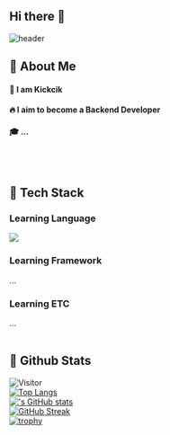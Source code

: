 ## Hi there 👋

<div>
  
  ![header](https://capsule-render.vercel.app/api?type=waving&color=gradient&height=300&section=header&text=WELCOME%F0%9F%A4%97)
  
</div>

<!--Body-->
  
  ## 👀 About Me
  #### :raising_hand: I am Kickcik<br/>
  #### :fire: I aim to become a Backend Developer<br/>
  #### :mortar_board: ...
  <br/>
  <br/>
  
  ## 🧱 Tech Stack
  ### Learning Language
  <!--Python-->
  <img src="https://img.shields.io/badge/Python-3776AB?style=flat-square&logo=Python&logoColor=white"/>
  
  ### Learning Framework
  ...
  ### Learning ETC
  ...
  <br/>
  <br/>
  
  ## 🤔 Github Stats
  ![Visitor](https://visitor-badge.laobi.icu/badge?page_id=kickcik.kickcik)
  <br/>
  [![Top Langs](https://github-readme-stats.vercel.app/api/top-langs/?username=kickcik)](https://github.com/anuraghazra/github-readme-stats)
  <br/>
  [!['s GitHub stats](https://github-readme-stats.vercel.app/api?username=kickcik&show_icons=true&theme=tokyonight)](https://github.com/anuraghazra/github-readme-stats)
  <br/>
  [![GitHub Streak](https://streak-stats.demolab.com/?user=kickcik&theme=radical)](https://git.io/streak-stats)
  <br/>
  [![trophy](https://github-profile-trophy.vercel.app/?username=kickcik&theme=radical)](https://github.com/ryo-ma/github-profile-trophy)
  
</div>

<!--
** ** is a ✨ _special_ ✨ repository because its `README.md` (this file) appears on your GitHub profile.

Here are some ideas to get you started:
- Hi there 👋
- 🔭 I’m currently working on ...
- 🌱 I’m currently learning ...
- 👯 I’m looking to collaborate on ...
- 🤔 I’m looking for help with ...
- 💬 Ask me about ...
- 📫 How to reach me: ...
- 😄 Pronouns: ...
- ⚡ Fun fact: ...
-->

